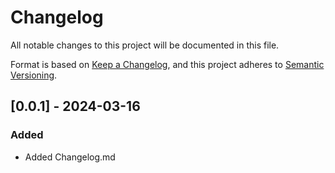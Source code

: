 # Changelog
All notable changes to this project will be documented in this file.

Format is based on [Keep a Changelog](https://keepachangelog.com/en/1.0.0),
and this project adheres to [Semantic Versioning](https://semver.org/spec/2.0.0.html).

## [0.0.1] - 2024-03-16
### Added

- Added Changelog.md
